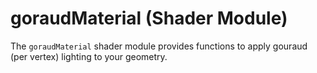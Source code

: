 # goraudMaterial (Shader Module)

The `goraudMaterial` shader module provides functions to apply gouraud (per vertex) lighting to your geometry.
